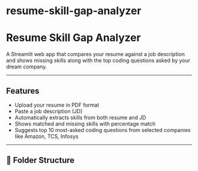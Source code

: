 # resume-skill-gap-analyzer
#  Resume Skill Gap Analyzer

A Streamlit web app that compares your resume against a job description and shows missing skills along with the top coding questions asked by your dream company.

---

## Features

-  Upload your resume in PDF format
-  Paste a job description (JD)
-  Automatically extracts skills from both resume and JD
-  Shows matched and missing skills with percentage match
-  Suggests top 10 most-asked coding questions from selected companies like Amazon, TCS, Infosys

---

## 📁 Folder Structure

